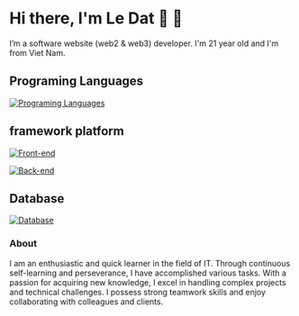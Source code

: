 # Hi there, I'm Le Dat 👋 🏀
I’m a software website (web2 & web3) developer. I'm 21 year old and I'm from Viet Nam. 

## Programing Languages
[![Programing Languages](https://skillicons.dev/icons?i=js,ts)](https://skillicons.dev)

## framework platform
[![Front-end](https://skillicons.dev/icons?i=react,redux,tailwind,sass,bootstrap)](https://skillicons.dev)

[![Back-end](https://skillicons.dev/icons?i=nodejs,express)](https://skillicons.dev)

## Database
[![Database](https://skillicons.dev/icons?i=mongodb)](https://skillicons.dev)

### About
I am an enthusiastic and quick learner in the field of IT. Through continuous self-learning and
perseverance, I have accomplished various tasks. With a passion for acquiring new knowledge, I
excel in handling complex projects and technical challenges. I possess strong teamwork skills
and enjoy collaborating with colleagues and clients. 

